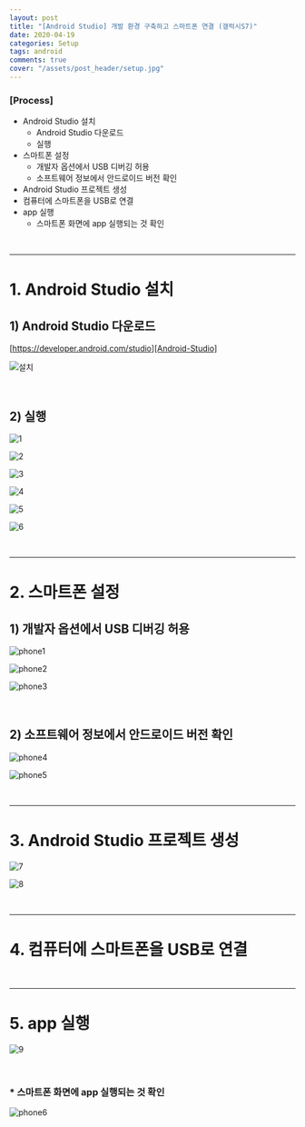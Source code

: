 ```yaml
---
layout: post
title: "[Android Studio] 개발 환경 구축하고 스마트폰 연결 (갤럭시S7)"
date: 2020-04-19
categories: Setup
tags: android
comments: true
cover: "/assets/post_header/setup.jpg"
---
```


### [Process]
* Android Studio 설치
    * Android Studio 다운로드
    * 실행
* 스마트폰 설정
    * 개발자 옵션에서 USB 디버깅 허용
    * 소프트웨어 정보에서 안드로이드 버전 확인
* Android Studio 프로젝트 생성
* 컴퓨터에 스마트폰을 USB로 연결
* app 실행
    * 스마트폰 화면에 app 실행되는 것 확인

<br>

---

# 1. Android Studio 설치

## 1) Android Studio 다운로드

[https://developer.android.com/studio][Android-Studio]

![설치](https://user-images.githubusercontent.com/40786985/79642840-c2d7d600-81da-11ea-8938-fb5b9dac14b5.jpg)

<br>

## 2) 실행

![1](https://user-images.githubusercontent.com/40786985/79642344-d6357200-81d7-11ea-9a32-af3a40b153d7.jpg)

![2](https://user-images.githubusercontent.com/40786985/79642345-d6ce0880-81d7-11ea-9f2e-acf8ad88dc63.jpg)

![3](https://user-images.githubusercontent.com/40786985/79642324-cfa6fa80-81d7-11ea-8059-cc5e991ccc3d.jpg)

![4](https://user-images.githubusercontent.com/40786985/79642325-d0d82780-81d7-11ea-9f18-9811d05c4e2d.jpg)

![5](https://user-images.githubusercontent.com/40786985/79642327-d170be00-81d7-11ea-8bf9-17cbedc14485.jpg)

![6](https://user-images.githubusercontent.com/40786985/79642328-d2095480-81d7-11ea-87c8-a1cb0a7e2a16.jpg)

<br>

---

# 2. 스마트폰 설정

## 1) 개발자 옵션에서 USB 디버깅 허용

![phone1](https://user-images.githubusercontent.com/40786985/79642334-d3d31800-81d7-11ea-8c0c-c170b4755edf.jpg)

![phone2](https://user-images.githubusercontent.com/40786985/79642335-d46bae80-81d7-11ea-8b5c-470e90fb6634.jpg)

![phone3](https://user-images.githubusercontent.com/40786985/79642336-d46bae80-81d7-11ea-919c-51c2777e9cd2.jpg)

<br>

## 2) 소프트웨어 정보에서 안드로이드 버전 확인

![phone4](https://user-images.githubusercontent.com/40786985/79642337-d59cdb80-81d7-11ea-8b8e-b68468e8d785.jpg)

![phone5](https://user-images.githubusercontent.com/40786985/79642340-d59cdb80-81d7-11ea-91a8-90bde4b75d98.jpg)

<br>

---

# 3. Android Studio 프로젝트 생성

![7](https://user-images.githubusercontent.com/40786985/79642329-d2095480-81d7-11ea-91e8-271c6822fdc1.jpg)

![8](https://user-images.githubusercontent.com/40786985/79642330-d2a1eb00-81d7-11ea-8453-6abff852d23a.jpg)

<br>

---

# 4. 컴퓨터에 스마트폰을 USB로 연결

<br>

---

# 5. app 실행

![9](https://user-images.githubusercontent.com/40786985/79642333-d3d31800-81d7-11ea-8b39-8804fab57228.jpg)

<br>

### * 스마트폰 화면에 app 실행되는 것 확인

![phone6](https://user-images.githubusercontent.com/40786985/79642342-d6357200-81d7-11ea-9c2d-2a66c0228aca.jpg)

<br>

[Android-Studio]:   https://developer.android.com/studio

